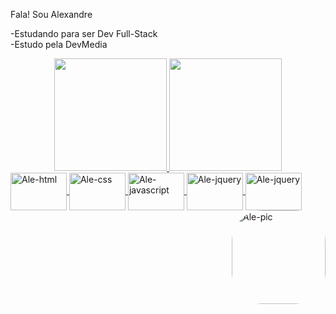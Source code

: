 Fala! Sou Alexandre

-Estudando para ser Dev Full-Stack<br>
-Estudo pela DevMedia

<div align="center">
  <a href="https://github.com/rafaballerini">
  <img height="180em" src="https://github-readme-stats.vercel.app/api?username=alexandresevilha1&show_icons=true&theme=dracula&include_all_commits=true&count_private=true"/>
  <img height="180em" src="https://github-readme-stats.vercel.app/api/top-langs/?username=alexandresevilha1&layout=compact&langs_count=7&theme=dracula"/>
</div>
  
  <div>
    <img align="center" alt="Ale-html" height="60" width="90" src="https://cdn.jsdelivr.net/gh/devicons/devicon/icons/html5/html5-plain-wordmark.svg">
    <img align="center" alt="Ale-css" height="60" width="90" src="https://cdn.jsdelivr.net/gh/devicons/devicon/icons/css3/css3-original-wordmark.svg"/>
    <img align="center" alt="Ale-javascript" height="60" width="90" src="https://cdn.jsdelivr.net/gh/devicons/devicon/icons/javascript/javascript-original.svg" />
    <img align="center" alt="Ale-jquery" height="60" width="90" src="https://cdn.jsdelivr.net/gh/devicons/devicon/icons/jquery/jquery-original-wordmark.svg"/>
    <img align="center" alt="Ale-jquery" height="60" width="90" src="https://cdn.jsdelivr.net/gh/devicons/devicon/icons/angularjs/angularjs-plain.svg"/>
 </div>
  
  <div>
    <img align="right" alt="Ale-pic" height="150" style="border-radius:50px;" src="https://giffiles.alphacoders.com/149/149679.gif">
 </div>
  
  
